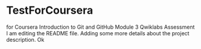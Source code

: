 # TestForCoursera
for Coursera Introduction to Git and GitHub Module 3 Qwiklabs Assessment
I am editing the README file. Adding some more details about the project description.
Ok
